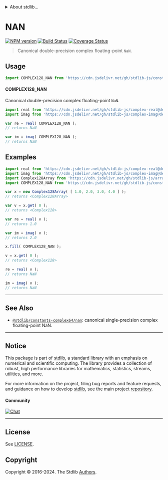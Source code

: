 <!--

@license Apache-2.0

Copyright (c) 2024 The Stdlib Authors.

Licensed under the Apache License, Version 2.0 (the "License");
you may not use this file except in compliance with the License.
You may obtain a copy of the License at

   http://www.apache.org/licenses/LICENSE-2.0

Unless required by applicable law or agreed to in writing, software
distributed under the License is distributed on an "AS IS" BASIS,
WITHOUT WARRANTIES OR CONDITIONS OF ANY KIND, either express or implied.
See the License for the specific language governing permissions and
limitations under the License.

-->


<details>
  <summary>
    About stdlib...
  </summary>
  <p>We believe in a future in which the web is a preferred environment for numerical computation. To help realize this future, we've built stdlib. stdlib is a standard library, with an emphasis on numerical and scientific computation, written in JavaScript (and C) for execution in browsers and in Node.js.</p>
  <p>The library is fully decomposable, being architected in such a way that you can swap out and mix and match APIs and functionality to cater to your exact preferences and use cases.</p>
  <p>When you use stdlib, you can be absolutely certain that you are using the most thorough, rigorous, well-written, studied, documented, tested, measured, and high-quality code out there.</p>
  <p>To join us in bringing numerical computing to the web, get started by checking us out on <a href="https://github.com/stdlib-js/stdlib">GitHub</a>, and please consider <a href="https://opencollective.com/stdlib">financially supporting stdlib</a>. We greatly appreciate your continued support!</p>
</details>

# NAN

[![NPM version][npm-image]][npm-url] [![Build Status][test-image]][test-url] [![Coverage Status][coverage-image]][coverage-url] <!-- [![dependencies][dependencies-image]][dependencies-url] -->

> Canonical double-precision complex floating-point `NaN`.



<section class="usage">

## Usage

```javascript
import COMPLEX128_NAN from 'https://cdn.jsdelivr.net/gh/stdlib-js/constants-complex128-nan@v0.2.0-deno/mod.js';
```

#### COMPLEX128_NAN

Canonical double-precision complex floating-point `NaN`.

```javascript
import real from 'https://cdn.jsdelivr.net/gh/stdlib-js/complex-real@deno/mod.js';
import imag from 'https://cdn.jsdelivr.net/gh/stdlib-js/complex-imag@deno/mod.js';

var re = real( COMPLEX128_NAN );
// returns NaN

var im = imag( COMPLEX128_NAN );
// returns NaN
```

</section>

<!-- /.usage -->

<section class="examples">

## Examples

<!-- eslint no-undef: "error" -->

```javascript
import real from 'https://cdn.jsdelivr.net/gh/stdlib-js/complex-real@deno/mod.js';
import imag from 'https://cdn.jsdelivr.net/gh/stdlib-js/complex-imag@deno/mod.js';
import Complex128Array from 'https://cdn.jsdelivr.net/gh/stdlib-js/array-complex128@deno/mod.js';
import COMPLEX128_NAN from 'https://cdn.jsdelivr.net/gh/stdlib-js/constants-complex128-nan@v0.2.0-deno/mod.js';

var x = new Complex128Array( [ 1.0, 2.0, 3.0, 4.0 ] );
// returns <Complex128Array>

var v = x.get( 0 );
// returns <Complex128>

var re = real( v );
// returns 1.0

var im = imag( v );
// returns 2.0

x.fill( COMPLEX128_NAN );

v = x.get( 0 );
// returns <Complex128>

re = real( v );
// returns NaN

im = imag( v );
// returns NaN
```

</section>

<!-- /.examples -->

<!-- Section for related `stdlib` packages. Do not manually edit this section, as it is automatically populated. -->

<section class="related">

* * *

## See Also

-   <span class="package-name">[`@stdlib/constants-complex64/nan`][@stdlib/constants/complex64/nan]</span><span class="delimiter">: </span><span class="description">canonical single-precision complex floating-point NaN.</span>

</section>

<!-- /.related -->

<!-- Section for all links. Make sure to keep an empty line after the `section` element and another before the `/section` close. -->


<section class="main-repo" >

* * *

## Notice

This package is part of [stdlib][stdlib], a standard library with an emphasis on numerical and scientific computing. The library provides a collection of robust, high performance libraries for mathematics, statistics, streams, utilities, and more.

For more information on the project, filing bug reports and feature requests, and guidance on how to develop [stdlib][stdlib], see the main project [repository][stdlib].

#### Community

[![Chat][chat-image]][chat-url]

---

## License

See [LICENSE][stdlib-license].


## Copyright

Copyright &copy; 2016-2024. The Stdlib [Authors][stdlib-authors].

</section>

<!-- /.stdlib -->

<!-- Section for all links. Make sure to keep an empty line after the `section` element and another before the `/section` close. -->

<section class="links">

[npm-image]: http://img.shields.io/npm/v/@stdlib/constants-complex128-nan.svg
[npm-url]: https://npmjs.org/package/@stdlib/constants-complex128-nan

[test-image]: https://github.com/stdlib-js/constants-complex128-nan/actions/workflows/test.yml/badge.svg?branch=v0.2.0
[test-url]: https://github.com/stdlib-js/constants-complex128-nan/actions/workflows/test.yml?query=branch:v0.2.0

[coverage-image]: https://img.shields.io/codecov/c/github/stdlib-js/constants-complex128-nan/main.svg
[coverage-url]: https://codecov.io/github/stdlib-js/constants-complex128-nan?branch=main

<!--

[dependencies-image]: https://img.shields.io/david/stdlib-js/constants-complex128-nan.svg
[dependencies-url]: https://david-dm.org/stdlib-js/constants-complex128-nan/main

-->

[chat-image]: https://img.shields.io/gitter/room/stdlib-js/stdlib.svg
[chat-url]: https://app.gitter.im/#/room/#stdlib-js_stdlib:gitter.im

[stdlib]: https://github.com/stdlib-js/stdlib

[stdlib-authors]: https://github.com/stdlib-js/stdlib/graphs/contributors

[umd]: https://github.com/umdjs/umd
[es-module]: https://developer.mozilla.org/en-US/docs/Web/JavaScript/Guide/Modules

[deno-url]: https://github.com/stdlib-js/constants-complex128-nan/tree/deno
[deno-readme]: https://github.com/stdlib-js/constants-complex128-nan/blob/deno/README.md
[umd-url]: https://github.com/stdlib-js/constants-complex128-nan/tree/umd
[umd-readme]: https://github.com/stdlib-js/constants-complex128-nan/blob/umd/README.md
[esm-url]: https://github.com/stdlib-js/constants-complex128-nan/tree/esm
[esm-readme]: https://github.com/stdlib-js/constants-complex128-nan/blob/esm/README.md
[branches-url]: https://github.com/stdlib-js/constants-complex128-nan/blob/main/branches.md

[stdlib-license]: https://raw.githubusercontent.com/stdlib-js/constants-complex128-nan/main/LICENSE

<!-- <related-links> -->

[@stdlib/constants/complex64/nan]: https://github.com/stdlib-js/constants-complex64-nan/tree/deno

<!-- </related-links> -->

</section>

<!-- /.links -->

